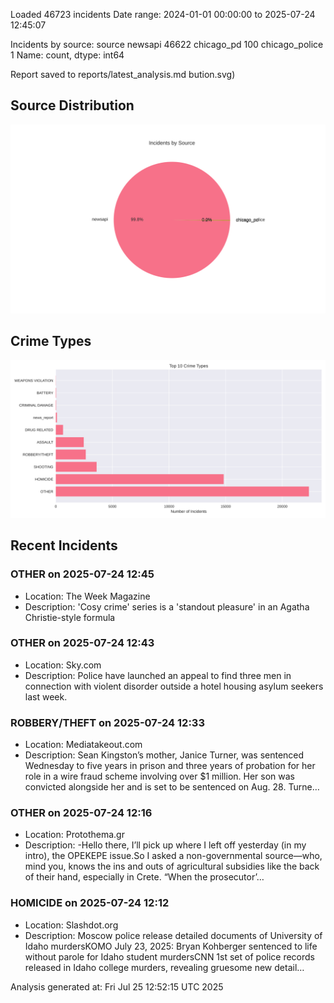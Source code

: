 
Loaded 46723 incidents
Date range: 2024-01-01 00:00:00 to 2025-07-24 12:45:07

Incidents by source:
source
newsapi           46622
chicago_pd          100
chicago_police        1
Name: count, dtype: int64

Report saved to reports/latest_analysis.md
bution.svg)

## Source Distribution
![Source Distribution](images/source_distribution.svg)

## Crime Types
![Crime Types](images/crime_types.svg)

## Recent Incidents

### OTHER on 2025-07-24 12:45
- Location: The Week Magazine
- Description: 'Cosy crime' series is a 'standout pleasure' in an Agatha Christie-style formula


### OTHER on 2025-07-24 12:43
- Location: Sky.com
- Description: Police have launched an appeal to find three men in connection with violent disorder outside a hotel housing asylum seekers last week.


### ROBBERY/THEFT on 2025-07-24 12:33
- Location: Mediatakeout.com
- Description: Sean Kingston’s mother, Janice Turner, was sentenced Wednesday to five years in prison and three years of probation for her role in a wire fraud scheme involving over $1 million. Her son was convicted alongside her and is set to be sentenced on Aug. 28. Turne…


### OTHER on 2025-07-24 12:16
- Location: Protothema.gr
- Description: -Hello there, I’ll pick up where I left off yesterday (in my intro), the OPEKEPE issue.So I asked a non-governmental source—who, mind you, knows the ins and outs of agricultural subsidies like the back of their hand, especially in Crete. “When the prosecutor’…


### HOMICIDE on 2025-07-24 12:12
- Location: Slashdot.org
- Description: Moscow police release detailed documents of University of Idaho murdersKOMO July 23, 2025: Bryan Kohberger sentenced to life without parole for Idaho student murdersCNN 1st set of police records released in Idaho college murders, revealing gruesome new detail…

Analysis generated at: Fri Jul 25 12:52:15 UTC 2025
